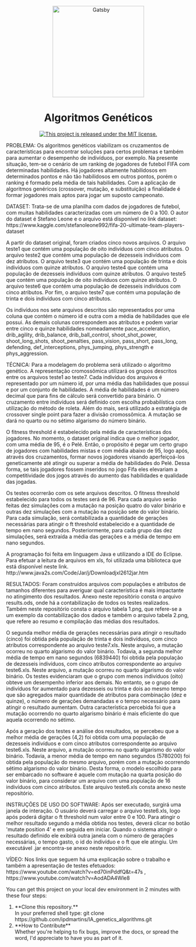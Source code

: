 <p align="center">
  <a href="#">
    <img alt="Gatsby" src="https://glomacs.com/wp-content/uploads/2018/04/dna-Genetic-Algorithm-300x169.png" width="250"/>
  </a>
</p>
<h1 align="center">
  Algoritmos Genéticos
</h1>
<p align="center">
  <a href="https://github.com/ipdmartins/IA_genetics_algorithms/blob/master/LICENSE">
    <img src="https://img.shields.io/badge/license-MIT-blue.svg" alt="This project is released under the MIT license." />
  </a>
</p>
<p align="left">
	PROBLEMA: Os algoritmos genéticos viabilizam os cruzamentos de características para encontrar soluções para certos problemas e também para aumentar o desempenho de indivíduos, por exemplo. Na presente situação, tem-se o cenário de um ranking de jogadores de futebol FIFA com determinadas habilidades. Há jogadores altamente habilidosos em determinados pontos e não tão habilidosos em outros pontos, porém o ranking é formado pela média de tais habilidades. Com a aplicação de algoritmos genéricos (crossover, mutação, e substituição) a finalidade é formar jogadores mais aptos para jogar um suposto campeonato.
</p>
<p align="left">
	DATASET: Trata-se de uma planilha com dados de jogadores de futebol, com muitas habilidades caracterizadas com um número de 0 a 100. O autor do dataset é Stefano Leone e o arquivo está disponível no link dataset: https://www.kaggle.com/stefanoleone992/fifa-20-ultimate-team-players-dataset
</p>
<p align="left">
	A partir do dataset original, foram criados cinco novos arquivos. O arquivo teste1 que contém uma população de oito indivíduos com cinco atributos. O arquivo teste2 que contém uma população de dezesseis indivíduos com dez atributos. O arquivo teste3 que contém uma população de trinta e dois indivíduos com quinze atributos. O arquivo teste4 que contém uma população de dezesseis indivíduos com quinze atributos. O arquivo teste5 que contém uma população de oito indivíduos com quinze atributos. O arquivo teste6 que contém uma população de dezesseis indivíduos com cinco atributos. Por fim, o arquivo teste7 que contém uma população de trinta e dois indivíduos com cinco atributos.
</p>	
<p align="left">
	Os indivíduos nos sete arquivos descritos são representados por uma coluna que contém o número id e outra com a média de habilidades que ele possui. As demais colunas correspondem aos atributos e podem variar entre cinco e quinze habilidades nomeadamente pace_acceleration, drib_agility, drib_balance, drib_ball_control, shoot_shot_power, shoot_long_shots, shoot_penalties, pass_vision, pass_short, pass_long, defending, def_interceptions, phys_jumping, phys_strength e phys_aggression.
</p>	
<p align="left">
	TÉCNICA: Para a modelagem do problema será utilizado o algoritmo genético. A representação cromossômica utilizará os grupos descritos entre os arquivos teste1 ao teste7. Cada indivíduo dos arquivos é representado por um número id, por uma média das habilidades que possui e por um conjunto de habilidades. A média de habilidades é um número decimal que para fins de cálculo será convertido para binário. O cruzamento entre indivíduos será definido com escolha probabilística com utilização do método de roleta. Além do mais, será utilizado a estratégia de crossover single point para fazer a divisão cromossômica. A mutação se dará no quarto ou no sétimo algarismo do número binário.
</p>
<p align="left">
	O fitness threshold é estabelecido pela média de características dos jogadores. No momento, o dataset original indica que o melhor jogador, com uma média de 95, é o Pelé. Então, o propósito é pegar um certo grupo de jogadores com habilidades mistas e com média abaixo de 95, logo após, através dos cruzamentos, formar novos jogadores visando aperfeiçoá-los geneticamente até atingir ou superar a média de habilidades do Pelé. Dessa forma, se tais jogadores fossem inseridos no jogo Fifa eles elevariam a competitividade dos jogos através do aumento das habilidades e qualidade das jogadas.
</p>
<p align="left">
	Os testes ocorrerão com os sete arquivos descritos. O fitness threshold estabelecido para todos os testes será de 96. Para cada arquivo serão feitas dez simulações com a mutação na posição quatro do valor binário e outras dez simulações com a mutação na posição sete do valor binário. Para cada simulação, será contabilizada a quantidade de gerações necessárias para atingir o ft threshold estabelecido e a quantidade de tempo em nano segundos. Posteriormente, para cada grupo das dez simulações, será extraída a média das gerações e a média de tempo em nano segundos.
</p>
<p align="left">
	A programação foi feita em linguagem Java e utilizando a IDE do Eclipse. Para efetuar a leitura de arquivos em xls, foi utilizada uma biblioteca que está disponível neste link. http://www.java2s.com/Code/Jar/j/Downloadjxl2612jar.htm
</p>
<p align="left">
	RESULTADOS: Foram construídos arquivos com populações e atributos de tamanhos diferentes para averiguar qual característica é mais impactante no atingimento dos resultados. Anexo neste repositório consta o arquivo results.ods, onde há a contabilização de todos os testes realizados. Também neste repositório consta o arquivo tabela 1.png, que refere-se a um exemplo da contabilização dos dados e também o arquivo tabela 2.png, que refere ao resumo e compilação das médias dos resultados.
</p>
<p align="left">
	O segunda melhor média de gerações necessárias para atingir o resultado (cinco) foi obtida pela população de trinta e dois indivíduos, com cinco atributos correspondente ao arquivo teste7.xls. Neste arquivo, a mutação ocorreu no quarto algarismo do valor binário. Todavia, a segunda melhor média de tempo em nano segundos (6839440) foi obtida pela população de dezesseis indivíduos, com cinco atributos correspondente ao arquivo teste6.xls. Neste arquivo, a mutação ocorreu no quarto algarismo do valor binário. Os testes evidenciaram que o grupo com menos indivíduos (oito) obteve um desempenho inferior aos demais. No entanto, se o grupo de indivíduos for aumentado para dezesseis ou trinta e dois ao mesmo tempo que são agregados maior quantidade de atributos para combinação (dez e quinze), o número de gerações demandadas e o tempo necessário para atingir o resultado aumentam. Outra característica percebida foi que a mutação ocorrendo no quarto algarismo binário é mais eficiente do que aquela ocorrendo no sétimo.
</p>
<p align="left">
	Após a geração dos testes e análise dos resultados, se percebeu que a melhor média de gerações (4,2) foi obtida com uma população de dezesseis indivíduos e com cinco atributos correspondente ao arquivo teste6.xls. Neste arquivo, a mutação ocorreu no quarto algarismo do valor binário. Todavia, a menor média de tempo em nano segundos (5780200) foi obtida pela população do mesmo arquivo, porém com a mutação ocorrendo sétimo algarismo do valor binário. Desta forma, o modelo escolhido para ser embarcado no software é aquele com mutação na quarta posição do valor binário, para considerar um arquivo com uma população de 16 indivíduos com cinco atributos. Este arquivo teste6.xls consta anexo neste repositório.
</p>
<p align="left">
	INSTRUÇÕES DE USO DO SOFTWARE: Após ser executado, surgirá uma janela de interação. O usuário deverá carregar o arquivo teste6.xls, logo após poderá digitar o ft threshold num valor entre 0 e 100. Para atingir o melhor resultado segundo a média obtida nos testes, deverá clicar no botão 'mutate position 4' e em seguida em iniciar. Quando o sistema atingir o resultado definido ele exibirá outra janela com o número de gerações necessárias, o tempo gasto, o id do indivíduo e o ft que ele atingiu. Um executável .jar encontra-se anexo neste repositório.
</p>
<p align="left">
	VÍDEO: Nos links que seguem há uma explicação sobre o trabalho e também a apresentação de testes efetuados: https://www.youtube.com/watch?v=ed70inPddfQ&t=47s , https://www.youtube.com/watch?v=AodADA4Wle8
</p>
<p>
	You can get this project on your local dev environment in 2 minutes with these four steps:
	<ol>
		<li>
			**Clone this repository.**</br>
			In your preferred shell type: git clone https://github.com/ipdmartins/IA_genetics_algorithms.git
		</li> 	
		<li>
			**How to Contribute**</br>
			Whether you're helping to fix bugs, improve the docs, or spread the word, I'd appreciate to have you as part of it.
		</li>
	</ol>
</p>
<p>
